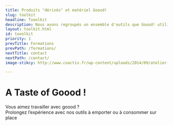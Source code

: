 ```yaml
---
title: Produits "dérivés" et matériel Goood!
slug: toolkit
headline: Tooolkit 
description: Nous avons regroupés un ensemble d'outils que Goood! utilise pour vous faire partager la meilleur expérience collective.
layout: toolkit.html
id: tooolkit
priority: 1
prevTitle: Formations
prevPath: /formations/
nextTitle: contact
nextPath: /contact/
image-stikcy: http://www.coactiv.fr/wp-content/uploads/2014/09/atelier-kit.png

---
```


# A Taste of Goood ! #

 Vous aimez travailler avec goood ?</br>
 Prolongez l’expérience avec nos outils à emporter ou à consommer sur place 




